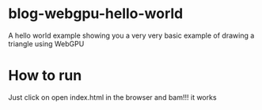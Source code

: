 # blog-webgpu-hello-world
A hello world example showing you a very very basic example of drawing a triangle using WebGPU

# How to run
Just click on open index.html in the browser and bam!!! it works